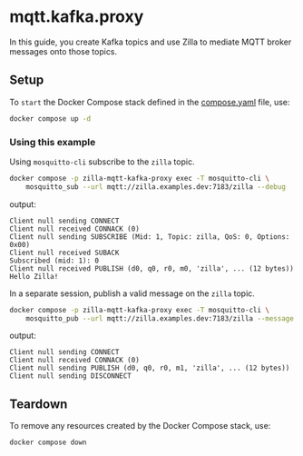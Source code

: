 # mqtt.kafka.proxy

In this guide, you create Kafka topics and use Zilla to mediate MQTT broker messages onto those topics.

## Setup

To `start` the Docker Compose stack defined in the [compose.yaml](compose.yaml) file, use:

```bash
docker compose up -d
```

### Using this example

Using `mosquitto-cli` subscribe to the `zilla` topic.

```bash
docker compose -p zilla-mqtt-kafka-proxy exec -T mosquitto-cli \
    mosquitto_sub --url mqtt://zilla.examples.dev:7183/zilla --debug
```

output:

```text
Client null sending CONNECT
Client null received CONNACK (0)
Client null sending SUBSCRIBE (Mid: 1, Topic: zilla, QoS: 0, Options: 0x00)
Client null received SUBACK
Subscribed (mid: 1): 0
Client null received PUBLISH (d0, q0, r0, m0, 'zilla', ... (12 bytes))
Hello Zilla!
```

In a separate session, publish a valid message on the `zilla` topic.

```bash
docker compose -p zilla-mqtt-kafka-proxy exec -T mosquitto-cli \
    mosquitto_pub --url mqtt://zilla.examples.dev:7183/zilla --message 'Hello Zilla!' --debug
```

output:

```
Client null sending CONNECT
Client null received CONNACK (0)
Client null sending PUBLISH (d0, q0, r0, m1, 'zilla', ... (12 bytes))
Client null sending DISCONNECT
```

## Teardown

To remove any resources created by the Docker Compose stack, use:

```bash
docker compose down
```

